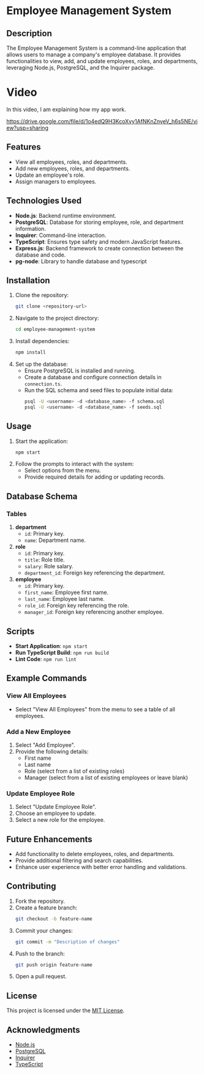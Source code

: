 # Employee Management System

## Description
The Employee Management System is a command-line application that allows users to manage a company's employee database. It provides functionalities to view, add, and update employees, roles, and departments, leveraging Node.js, PostgreSQL, and the Inquirer package.

# Video
In this video, I am explaining how my app work.

 https://drive.google.com/file/d/1o4edQ9H3KcoXvy1AfNKnZnyeV_h6s5NE/view?usp=sharing

## Features
- View all employees, roles, and departments.
- Add new employees, roles, and departments.
- Update an employee's role.
- Assign managers to employees.

## Technologies Used
- **Node.js**: Backend runtime environment.
- **PostgreSQL**: Database for storing employee, role, and department information.
- **Inquirer**: Command-line interaction.
- **TypeScript**: Ensures type safety and modern JavaScript features.
- **Express.js**: Backend framework to create connection between the database and code.
- **pg-node**: Library to handle database and typescript

## Installation
1. Clone the repository:
   ```bash
   git clone <repository-url>
   ```
2. Navigate to the project directory:
   ```bash
   cd employee-management-system
   ```
3. Install dependencies:
   ```bash
   npm install
   ```
4. Set up the database:
   - Ensure PostgreSQL is installed and running.
   - Create a database and configure connection details in `connection.ts`.
   - Run the SQL schema and seed files to populate initial data:
     ```bash
     psql -U <username> -d <database_name> -f schema.sql
     psql -U <username> -d <database_name> -f seeds.sql
     ```

## Usage
1. Start the application:
   ```bash
   npm start
   ```
2. Follow the prompts to interact with the system:
   - Select options from the menu.
   - Provide required details for adding or updating records.

## Database Schema
### Tables
1. **department**
   - `id`: Primary key.
   - `name`: Department name.
2. **role**
   - `id`: Primary key.
   - `title`: Role title.
   - `salary`: Role salary.
   - `department_id`: Foreign key referencing the department.
3. **employee**
   - `id`: Primary key.
   - `first_name`: Employee first name.
   - `last_name`: Employee last name.
   - `role_id`: Foreign key referencing the role.
   - `manager_id`: Foreign key referencing another employee.

## Scripts
- **Start Application**: `npm start`
- **Run TypeScript Build**: `npm run build`
- **Lint Code**: `npm run lint`

## Example Commands
### View All Employees
- Select "View All Employees" from the menu to see a table of all employees.

### Add a New Employee
1. Select "Add Employee".
2. Provide the following details:
   - First name
   - Last name
   - Role (select from a list of existing roles)
   - Manager (select from a list of existing employees or leave blank)

### Update Employee Role
1. Select "Update Employee Role".
2. Choose an employee to update.
3. Select a new role for the employee.

## Future Enhancements
- Add functionality to delete employees, roles, and departments.
- Provide additional filtering and search capabilities.
- Enhance user experience with better error handling and validations.

## Contributing
1. Fork the repository.
2. Create a feature branch:
   ```bash
   git checkout -b feature-name
   ```
3. Commit your changes:
   ```bash
   git commit -m "Description of changes"
   ```
4. Push to the branch:
   ```bash
   git push origin feature-name
   ```
5. Open a pull request.

## License
This project is licensed under the [MIT License](LICENSE).

## Acknowledgments
- [Node.js](https://nodejs.org/)
- [PostgreSQL](https://www.postgresql.org/)
- [Inquirer](https://www.npmjs.com/package/inquirer)
- [TypeScript](https://www.typescriptlang.org/)

